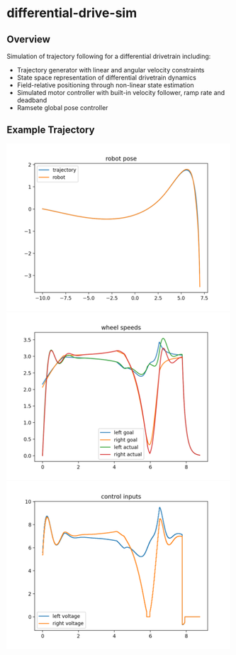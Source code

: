 # differential-drive-sim

## Overview

Simulation of trajectory following for a differential drivetrain including:
- Trajectory generator with linear and angular velocity constraints
- State space representation of differential drivetrain dynamics
- Field-relative positioning through non-linear state estimation
- Simulated motor controller with built-in velocity follower, ramp rate and deadband
- Ramsete global pose controller

## Example Trajectory

![robot_pose](images/robot_pose.png)
![wheel_speeds](images/wheel_speeds.png)
![control_inputs](images/control_inputs.png)


